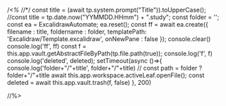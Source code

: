 /*<%*
//*/
  const title = (await tp.system.prompt("Title")).toUpperCase();
  //const title = tp.date.now("YYMMDD.HHmm") + ".study";
  const folder = '';
  const ea = ExcalidrawAutomate;
  ea.reset();
  const ff = await ea.create({
    filename : title,
    foldername : folder,
    templatePath: 'Excalidraw/Template.excalidraw',
    onNewPane : false
  });
  console.clear()
  console.log('ff', ff)
	const f = this.app.vault.getAbstractFileByPath(tp.file.path(true));
  console.log('f', f)
  console.log('deleted', deleted);
	setTimeout(async ()=>{
	  console.log('folder+"/"+title', folder+"/"+title)
	  // const path =  folder ? folder+"/"+title 
	  await this.app.workspace.activeLeaf.openFile();
    const deleted = await this.app.vault.trash(f, false)
  }, 200)
  
//%>

